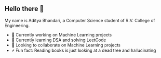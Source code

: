 ## Hello there 👋

My name is Aditya Bhandari, a Computer Science student of R.V. College of Engineering.

- 🔭 Currently working on Machine Learning projects
- 🌱 Currently learning DSA and solving LeetCode
- 🤝 Looking to collaborate on Machine Learning projects
- ⚡ Fun fact: Reading books is just looking at a dead tree and hallucinating
